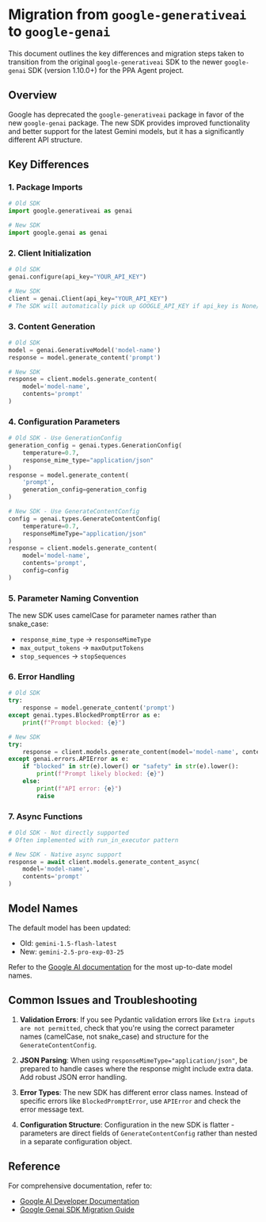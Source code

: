 # Migration from `google-generativeai` to `google-genai`

This document outlines the key differences and migration steps taken to transition from the original `google-generativeai` SDK to the newer `google-genai` SDK (version 1.10.0+) for the PPA Agent project.

## Overview

Google has deprecated the `google-generativeai` package in favor of the new `google-genai` package. The new SDK provides improved functionality and better support for the latest Gemini models, but it has a significantly different API structure.

## Key Differences

### 1. Package Imports

```python
# Old SDK
import google.generativeai as genai

# New SDK
import google.genai as genai
```

### 2. Client Initialization

```python
# Old SDK
genai.configure(api_key="YOUR_API_KEY")

# New SDK
client = genai.Client(api_key="YOUR_API_KEY")
# The SDK will automatically pick up GOOGLE_API_KEY if api_key is None/empty
```

### 3. Content Generation

```python
# Old SDK
model = genai.GenerativeModel('model-name')
response = model.generate_content('prompt')

# New SDK
response = client.models.generate_content(
    model='model-name',
    contents='prompt'
)
```

### 4. Configuration Parameters

```python
# Old SDK - Use GenerationConfig
generation_config = genai.types.GenerationConfig(
    temperature=0.7,
    response_mime_type="application/json"
)
response = model.generate_content(
    'prompt', 
    generation_config=generation_config
)

# New SDK - Use GenerateContentConfig
config = genai.types.GenerateContentConfig(
    temperature=0.7,
    responseMimeType="application/json"
)
response = client.models.generate_content(
    model='model-name',
    contents='prompt',
    config=config
)
```

### 5. Parameter Naming Convention

The new SDK uses camelCase for parameter names rather than snake_case:

- `response_mime_type` → `responseMimeType`
- `max_output_tokens` → `maxOutputTokens`
- `stop_sequences` → `stopSequences`

### 6. Error Handling

```python
# Old SDK
try:
    response = model.generate_content('prompt')
except genai.types.BlockedPromptError as e:
    print(f"Prompt blocked: {e}")

# New SDK
try:
    response = client.models.generate_content(model='model-name', contents='prompt')
except genai.errors.APIError as e:
    if "blocked" in str(e).lower() or "safety" in str(e).lower():
        print(f"Prompt likely blocked: {e}")
    else:
        print(f"API error: {e}")
        raise
```

### 7. Async Functions

```python
# Old SDK - Not directly supported
# Often implemented with run_in_executor pattern

# New SDK - Native async support
response = await client.models.generate_content_async(
    model='model-name',
    contents='prompt'
)
```

## Model Names

The default model has been updated:
- Old: `gemini-1.5-flash-latest`
- New: `gemini-2.5-pro-exp-03-25`

Refer to the [Google AI documentation](https://ai.google.dev/models) for the most up-to-date model names.

## Common Issues and Troubleshooting

1. **Validation Errors**: If you see Pydantic validation errors like `Extra inputs are not permitted`, check that you're using the correct parameter names (camelCase, not snake_case) and structure for the `GenerateContentConfig`.

2. **JSON Parsing**: When using `responseMimeType="application/json"`, be prepared to handle cases where the response might include extra data. Add robust JSON error handling.

3. **Error Types**: The new SDK has different error class names. Instead of specific errors like `BlockedPromptError`, use `APIError` and check the error message text.

4. **Configuration Structure**: Configuration in the new SDK is flatter - parameters are direct fields of `GenerateContentConfig` rather than nested in a separate configuration object.

## Reference

For comprehensive documentation, refer to:
- [Google AI Developer Documentation](https://ai.google.dev/)
- [Google Genai SDK Migration Guide](https://ai.google.dev/gemini-api/docs/migrate#python) 